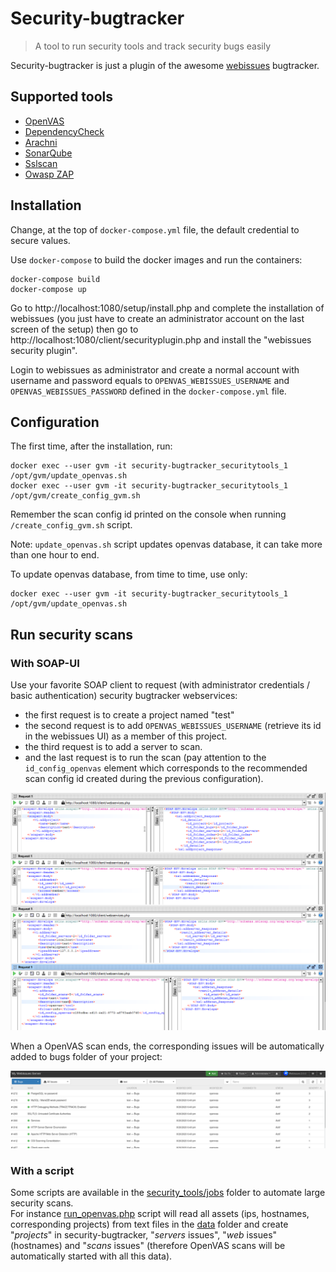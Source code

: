 # Security-bugtracker
> A tool to run security tools and track security bugs easily

Security-bugtracker is just a plugin of the awesome [webissues](https://github.com/mimecorg/webissues) bugtracker.  

## Supported tools
- [OpenVAS](https://www.openvas.org/)
- [DependencyCheck](https://github.com/jeremylong/DependencyCheck)
- [Arachni](https://www.arachni-scanner.com/)
- [SonarQube](https://www.sonarqube.org/)
- [Sslscan](https://github.com/rbsec/sslscan)
- [Owasp ZAP](https://www.zaproxy.org/)

## Installation
Change, at the top of `docker-compose.yml` file, the default credential to secure values.

Use `docker-compose` to build the docker images and run the containers:
```
docker-compose build
docker-compose up
```

Go to http://localhost:1080/setup/install.php and complete the installation of webissues (you just have to create an administrator account on the last screen of the setup) then go to http://localhost:1080/client/securityplugin.php and install the "webissues security plugin".

Login to webissues as administrator and create a normal account with username and password equals to `OPENVAS_WEBISSUES_USERNAME` and `OPENVAS_WEBISSUES_PASSWORD` defined in the `docker-compose.yml` file.

## Configuration
The first time, after the installation, run:
```
docker exec --user gvm -it security-bugtracker_securitytools_1 /opt/gvm/update_openvas.sh
docker exec --user gvm -it security-bugtracker_securitytools_1 /opt/gvm/create_config_gvm.sh
```

Remember the scan config id printed on the console when running `/create_config_gvm.sh` script.

Note: `update_openvas.sh` script updates openvas database, it can take more than one hour to end.

To update openvas database, from time to time, use only:
```
docker exec --user gvm -it security-bugtracker_securitytools_1 /opt/gvm/update_openvas.sh
```

## Run security scans

### With SOAP-UI

Use your favorite SOAP client to request (with administrator credentials / basic authentication) security bugtracker webservices:
* the first request is to create a project named "test"
* the second request is to add `OPENVAS_WEBISSUES_USERNAME` (retrieve its id in the webissues UI) as a member of this project.
* the third request is to add a server to scan.
* and the last request is to run the scan (pay attention to the `id_config_openvas` element which corresponds to the recommended scan config id created during the previous configuration).

![ScreenShot](./soapuidemo.png)

When a OpenVAS scan ends, the corresponding issues will be automatically added to bugs folder of your project:

![ScreenShot](./resultbugsdemo.png)

### With a script

Some scripts are available in the [security_tools/jobs](./security_tools/jobs) folder to automate large security scans.  
For instance [run_openvas.php](./security_tools/jobs/run_openvas.php) script will read all assets (ips, hostnames, corresponding projects) from text files in the [data](./security_tools/jobs/data/) folder and create "*projects*" in security-bugtracker, "*servers* issues", "*web* issues" (hostnames) and "*scans* issues" (therefore OpenVAS scans will be automatically started with all this data).


